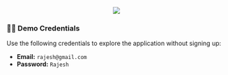 <p align="center">
  <a href="https://ecommerce-1-uzc1.onrender.com/" target="_blank">
    <img src="https://img.shields.io/badge/Visit%20E-commerce%20App-Online-blue?style=for-the-badge">
  </a>
</p>


### 🧑‍💻 Demo Credentials
Use the following credentials to explore the application without signing up:

- **Email:** `rajesh@gmail.com`  
- **Password:** `Rajesh`


